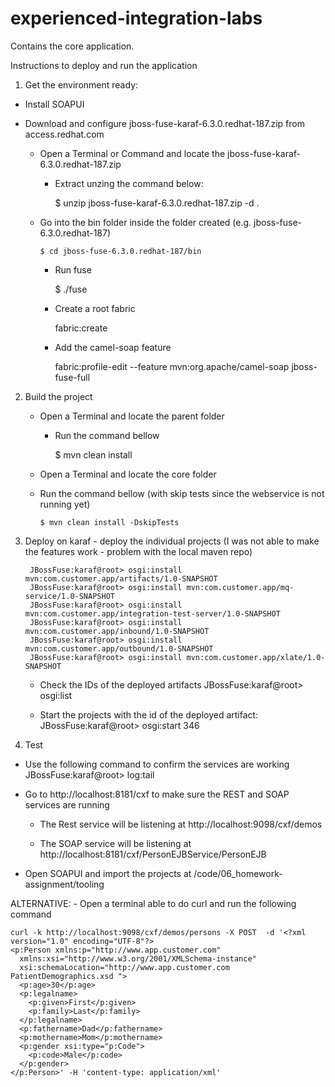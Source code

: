 # experienced-integration-labs

Contains the core application.

Instructions to deploy and run the application

1. Get the environment ready:

 - Install SOAPUI
 
 - Download and configure jboss-fuse-karaf-6.3.0.redhat-187.zip from access.redhat.com
    - Open a Terminal or Command and locate the jboss-fuse-karaf-6.3.0.redhat-187.zip
	  - Extract unzing the command below:
	
		  $ unzip jboss-fuse-karaf-6.3.0.redhat-187.zip -d .
      
    - Go into the bin folder inside the folder created (e.g. jboss-fuse-6.3.0.redhat-187)
		
		  $ cd jboss-fuse-6.3.0.redhat-187/bin
		
	  - Run fuse
	
		  $ ./fuse
		  
	  - Create a root fabric
	  
	  	fabric:create
	  
	  - Add the camel-soap feature
	  	
		fabric:profile-edit --feature mvn:org.apache/camel-soap jboss-fuse-full
    

2. Build the project

  	- Open a Terminal and locate the parent folder
	  - Run the command bellow
		
		  $ mvn clean install
    
	- Open a Terminal and locate the core folder
	- Run the command bellow (with skip tests since the webservice is not running yet)
		
		  $ mvn clean install -DskipTests
		
3. Deploy on karaf - deploy the individual projects (I was not able to make the features work - problem with the local maven repo)
		
		JBossFuse:karaf@root> osgi:install mvn:com.customer.app/artifacts/1.0-SNAPSHOT
		JBossFuse:karaf@root> osgi:install mvn:com.customer.app/mq-service/1.0-SNAPSHOT
		JBossFuse:karaf@root> osgi:install mvn:com.customer.app/integration-test-server/1.0-SNAPSHOT
		JBossFuse:karaf@root> osgi:install mvn:com.customer.app/inbound/1.0-SNAPSHOT
		JBossFuse:karaf@root> osgi:install mvn:com.customer.app/outbound/1.0-SNAPSHOT
		JBossFuse:karaf@root> osgi:install mvn:com.customer.app/xlate/1.0-SNAPSHOT
	
	- Check the IDs of the deployed artifacts
		JBossFuse:karaf@root> osgi:list
	
	- Start the projects with the id of the deployed artifact:
		JBossFuse:karaf@root> osgi:start 346
	
    
4. Test

  - Use the following command to confirm the services are working
  	JBossFuse:karaf@root> log:tail

  - Go to http://localhost:8181/cxf to make sure the REST and SOAP services are running
	
	- The Rest service will be listening at http://localhost:9098/cxf/demos
	
	- The SOAP service will be listening at http://localhost:8181/cxf/PersonEJBService/PersonEJB
	
  - Open SOAPUI and import the projects at /code/06_homework-assignment/tooling
  
  ALTERNATIVE:
	- Open a terminal able to do curl and run the following command
  
    curl -k http://localhost:9098/cxf/demos/persons -X POST  -d '<?xml version="1.0" encoding="UTF-8"?>
    <p:Person xmlns:p="http://www.app.customer.com"
      xmlns:xsi="http://www.w3.org/2001/XMLSchema-instance"
      xsi:schemaLocation="http://www.app.customer.com PatientDemographics.xsd ">
      <p:age>30</p:age>
      <p:legalname>
        <p:given>First</p:given>
        <p:family>Last</p:family>
      </p:legalname>
      <p:fathername>Dad</p:fathername>
      <p:mothername>Mom</p:mothername>
      <p:gender xsi:type="p:Code">
        <p:code>Male</p:code>
      </p:gender>
    </p:Person>' -H 'content-type: application/xml'
    
      


		
